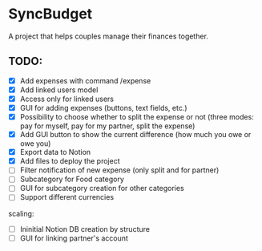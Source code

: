 # SyncBudget

A project that helps couples manage their finances together.

## TODO:
- [x] Add expenses with command /expense <amount>
- [x] Add linked users model
- [x] Access only for linked users
- [x] GUI for adding expenses (buttons, text fields, etc.)
- [x] Possibility to choose whether to split the expense or not (three modes: pay for myself, pay for my partner, split the expense)
- [x] Add GUI button to show the current difference (how much you owe or owe you)
- [x] Export data to Notion
- [x] Add files to deploy the project
- [ ] Filter notification of new expense (only split and for partner)
- [ ] Subcategory for Food category
- [ ] GUI for subcategory creation for other categories
- [ ] Support different currencies

scaling:
- [ ] Ininitial Notion DB creation by structure
- [ ] GUI for linking partner's account
